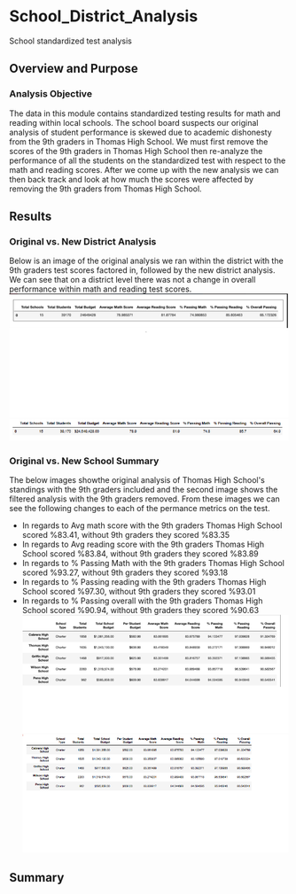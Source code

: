 # School_District_Analysis
School standardized test analysis
## Overview and Purpose
### Analysis Objective
The data in this module contains standardized testing results for math and reading within local schools. The school board suspects our original analysis of student performance is skewed due to academic dishonesty from the 9th graders in Thomas High School. We must first remove the scores of the 9th graders in Thomas High School then re-analyze the performance of all the students on the standardized test with respect to the math and reading scores. After we come up with the new analysis we can then back track and look at how much the scores were affected by removing the 9th graders from Thomas High School.
## Results
### Original vs. New District Analysis
Below is an image of the original analysis we ran within the district with the 9th graders test scores factored in, followed by the new district analysis. We can see that on a district level there was not a change in overall performance within math and reading test scores.  
![Original_district_analysis](/Images/Original_district_analysis.png)
![New_district_analysis](/Images/New_district_analysis.png)

### Original vs. New School Summary
The below images showthe original analysis of Thomas High School's standings with the 9th graders included and the second image shows the filtered analysis with the 9th graders removed. From these images we can see the following changes to each of the permance metrics on the test.
- In regards to Avg math score with the 9th graders Thomas High School scored %83.41, without 9th graders they scored %83.35
- In regards to Avg reading score with the 9th graders Thomas High School scored %83.84, without 9th graders they scored %83.89
- In regards to % Passing Math with the 9th graders Thomas High School scored %93.27, without 9th graders they scored %93.18
- In regards to % Passing reading with the 9th graders Thomas High School scored %97.30, without 9th graders they scored %93.01
- In regards to % Passing overall with the 9th graders Thomas High School scored %90.94, without 9th graders they scored %90.63
![school_summary_og](/Images/school_summary_og.png)
![school_summary_new](/Images/school_summary_new.png)




## Summary
